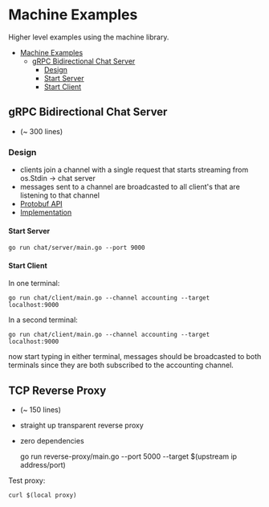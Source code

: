# Machine Examples

Higher level examples using the machine library.

- [Machine Examples](#machine-examples)
  * [gRPC Bidirectional Chat Server](#grpc-bidirectional-chat-server)
    + [Design](#design)
    + [Start Server](#start-server)
    + [Start Client](#start-client)

## gRPC Bidirectional Chat Server
- (~ 300 lines)
### Design

- clients join a channel with a single request that starts streaming from os.Stdin -> chat server
- messages sent to a channel are broadcasted to all client's that are listening to that channel
- [Protobuf API](chat/chat.proto)
- [Implementation](chat/chat.go)

#### Start Server

    go run chat/server/main.go --port 9000


#### Start Client
In one terminal:

    go run chat/client/main.go --channel accounting --target localhost:9000
    
In a second terminal:

    go run chat/client/main.go --channel accounting --target localhost:9000

now start typing in either terminal, messages should be broadcasted to both terminals since they are both 
subscribed to the accounting channel.

## TCP Reverse Proxy

- (~ 150 lines)
- straight up transparent reverse proxy
- zero dependencies


    go run reverse-proxy/main.go --port 5000 --target $(upstream ip address/port)

Test proxy:

    curl $(local proxy)